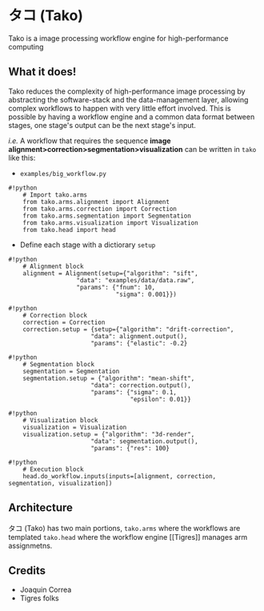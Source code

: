 タコ (Tako)
===
Tako is a image processing workflow engine for high-performance computing

What it does!
---
Tako reduces the complexity of high-performance image processing by abstracting the software-stack and the data-management layer, allowing complex workflows to happen with very little effort involved. This is possible by having 
a workflow engine and a common data format between stages, one stage's output can be the next stage's input.
 
*i.e.* A workflow that requires the sequence **image alignment>correction>segmentation>visualization** can be written 
in `tako` like this:

  - `examples/big_workflow.py`
```
#!python
    # Import tako.arms
    from tako.arms.alignment import Alignment
    from tako.arms.correction import Correction
    from tako.arms.segmentation import Segmentation
    from tako.arms.visualization import Visualization
    from tako.head import head
```

  - Define each stage with a dictiorary `setup`
```
#!python
    # Alignment block
    alignment = Alignment(setup={"algorithm": "sift",
                   "data": "examples/data/data.raw",
                   "params": {"fnum": 10,
                              "sigma": 0.001}})
```

```
#!python
    # Correction block
    correction = Correction
    correction.setup = {setup={"algorithm": "drift-correction",
                       "data": alignment.output(),
                       "params": {"elastic": -0.2}
```

```
#!python
    # Segmentation block
    segmentation = Segmentation
    segmentation.setup = {"algorithm": "mean-shift",
                       "data": correction.output(),
                       "params": {"sigma": 0.1,
                                  "epsilon": 0.01}}
```

```
#!python
    # Visualization block
    visualization = Visualization
    visualization.setup = {"algorithm": "3d-render",
                       "data": segmentation.output(),
                       "params": {"res": 100}
```

```
#!python
    # Execution block
    head.do_workflow.inputs(inputs=[alignment, correction, segmentation, visualization])
```

Architecture
---
タコ (Tako) has two main portions, `tako.arms` where the workflows are templated `tako.head` where the workflow engine [[Tigres]] manages arm assignmetns.

Credits
---

  - Joaquin Correa
  - Tigres folks